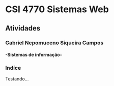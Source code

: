# CSI 4770 Sistemas Web
## Atividades
### Gabriel Nepomuceno Siqueira Campos
#### -Sistemas de informação-

### Indíce
Testando...